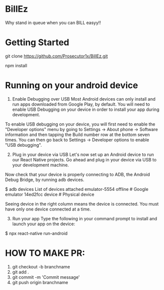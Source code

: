 # BillEz
Why stand in queue when you can BILL easyy!!


# Getting Started 

git clone https://github.com/Prosecutor1x/BillEz.git

npm install





# Running on your android device 

1. Enable Debugging over USB
Most Android devices can only install and run apps downloaded from Google Play, by default. You will need to enable USB Debugging on your device in order to install your app during development.

To enable USB debugging on your device, you will first need to enable the "Developer options" menu by going to Settings → About phone → Software information and then tapping the Build number row at the bottom seven times. You can then go back to Settings → Developer options to enable "USB debugging".

2. Plug in your device via USB
Let's now set up an Android device to run our React Native projects. Go ahead and plug in your device via USB to your development machine.

Now check that your device is properly connecting to ADB, the Android Debug Bridge, by running adb devices.

$ adb devices
List of devices attached
emulator-5554 offline   # Google emulator
14ed2fcc device         # Physical device

Seeing device in the right column means the device is connected. You must have only one device connected at a time.

3. Run your app
Type the following in your command prompt to install and launch your app on the device:

$ npx react-native run-android


# HOW TO MAKE PR:

1. git checkout -b branchname
2. git add .
3. git commit -m 'Commit message'
4. git push origin branchname